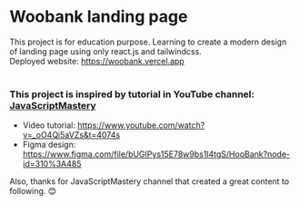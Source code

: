# Woobank landing page

This project is for education purpose. Learning to create a modern design of landing page using only react.js and tailwindcss.<br />
Deployed website: https://woobank.vercel.app<br /><br />


### This project is inspired by tutorial in YouTube channel: <a href="https://www.youtube.com/c/JavaScriptMastery">JavaScriptMastery</a>
- Video tutorial: https://www.youtube.com/watch?v=_oO4Qi5aVZs&t=4074s<br />
- Figma design: https://www.figma.com/file/bUGIPys15E78w9bs1l4tgS/HooBank?node-id=310%3A485<br />

Also, thanks for JavaScriptMastery channel that created a great content to following. :blush:
